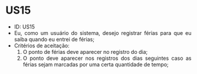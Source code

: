 # US15

<ul>
<li> ID: US15</li>
<li align="justify">Eu, como um usuário do sistema, desejo registrar férias para que eu saiba quando eu entrei de férias;</li>
<li align="justify"> Critérios de aceitação:
    <ol>
    <li> O ponto de férias deve aparecer no registro do dia;</li>
    <li> O ponto deve aparecer nos registros dos dias seguintes caso as férias sejam marcadas por uma certa quantidade de tempo;</li>
    </ol>
</ul>